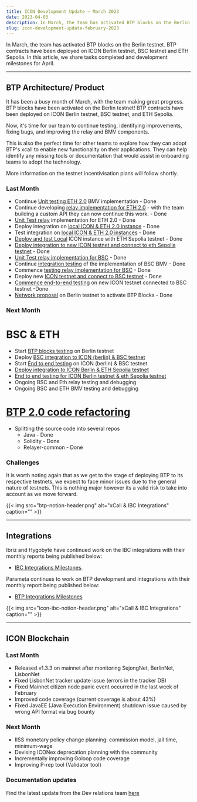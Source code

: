 ```yaml
---
title: ICON Development Update – March 2023
date: 2023-04-03
description: In March, the team has activated BTP blocks on the Berlin testnet. BTP contracts have been deployed on ICON Berlin testnet, BSC testnet and ETH Sepolia. 
slug: icon-development-update-february-2023
---
```


In March, the team has activated BTP blocks on the Berlin testnet. BTP contracts have been deployed on ICON Berlin testnet, BSC testnet and ETH Sepolia.  In this article, we share tasks completed and development milestones for April.

------

## BTP Architecture/ Product

It has been a busy month of March, with the team making great progress. BTP blocks have been activated on the Berlin testnet! BTP contracts have been deployed on ICON Berlin testnet, BSC testnet, and ETH Sepolia.

Now, it's time for our team to continue testing, identifying improvements, fixing bugs, and improving the relay and BMV components.

This is also the perfect time for other teams to explore how they can adopt BTP's xcall to enable new functionality on their applications. They can help identify any missing tools or documentation that would assist in onboarding teams to adopt the technology.

More information on the testnet incentivisation plans will follow shortly.

### Last Month

- Continue [Unit testing ETH 2.0](https://www.notion.so/eb52eafdbc0e496596fbd27d5c5ecdc9) BMV implementation - Done
- Continue developing [relay implementation for ETH 2.0](https://www.notion.so/3ee0ee535e28408eaf8698bfc01e1500) - with the team building a custom API they can now continue this work. - Done
- [Unit Test relay](https://www.notion.so/f88cddd9133346908a6a3ae2e10ec7d0) implementation for ETH 2.0 - Done
- Deploy integration on [local ICON & ETH 2.0 instance](https://www.notion.so/Deploy-ETH-2-0-integration-on-local-ICON-ETH-2-0-instance-a5557ff37ded457ea7a76659aa6790ac) - Done
- Test integration on [local ICON & ETH 2.0 instances](https://www.notion.so/3de4168cb55f442fba8d9689a4aee1bd) - Done
- [Deploy and test Local](https://www.notion.so/d5aa750d86334cffb7666d69c17a5ba5) ICON instance with ETH Sepolia testnet - Done
- [Deploy integration to new ICON testnet and connect to eth Sepolia testnet](https://www.notion.so/38bd5777c2484ad0b48161dcc7741536) - Done
- [Unit Test relay implementation for BSC](https://www.notion.so/5c26696670894328a0ddcc48a75331ee) - Done
- Continue [integration testing](https://www.notion.so/1b4241a97347447aaf626031ea46f07c) of the implementation of BSC BMV - Done
- Commence [testing relay implementation for BSC](https://www.notion.so/5c26696670894328a0ddcc48a75331ee) - Done
- Deploy new [ICON testnet and connect to BSC testnet](https://www.notion.so/b8f5a255991d49feac7138a7148c1097) - Done
- [Commence end-to-end testing](https://www.notion.so/ab2e979b62fd43deb031ba3125f99e6a) on new ICON testnet connected to BSC testnet -Done
- [Network proposal](https://www.notion.so/aa95c574bcb046d18f02811667d89f3e) on Berlin testnet to activate BTP Blocks - Done

### Next Month

# BSC & ETH

- Start [BTP blocks testing](https://www.notion.so/dd55ff14b0dc46e28feecc9bebbb187b) on Berlin testnet
- Deploy [BSC integration to ICON (berlin) & BSC testnet](https://www.notion.so/1a5121eb34ab4c96a88a3ac6736df413)
- Start [End to end testing](https://www.notion.so/10fc5892f3e8497493a02ad2ff32e909) on ICON (berlin) & BSC testnet
- [Deploy integration to ICON Berlin & ETH Sepolia testnet](https://www.notion.so/662a73d06c544979aa3d5feb6800d947)
- [End to end testing for ICON Berlin testnet & eth Sepolia testnet](https://www.notion.so/fe184f9a2f244a70af320b211bf1cbaf)
- Ongoing BSC and Eth relay testing and debugging
- Ongoing BSC and ETH BMV testing and debugging

# [BTP 2.0 code refactoring](https://www.notion.so/BTP-2-0-337aa608385449aca6656cbc065a4419)

- Splitting the source code into several repos
    - Java - Done
    - Solidity - Done
    - Relayer-common - Done

### Challenges

It is worth noting again that as we get to the stage of deploying BTP to its respective testnets, we expect to face minor issues due to the general nature of testnets. This is nothing major however its a valid risk to take into account as we move forward. 

{{< img src="btp-notion-header.png" alt="xCall & IBC Integrations" caption="" >}}

------

## Integrations

Ibriz and Hygobyte have continued work on the IBC integrations with their monthly reports being published below:
- [IBC Integrations Milestones](https://iconfoundation.notion.site/IBC-Integrations-Milestones-66221606c1464911be07c4ae73813578).

Parameta continues to work on BTP development and integrations with their monthly report being published below:
- [BTP Integrations Milestones](https://iconfoundation.notion.site/BTP-Milestones-78dbe0023a0144ba9c53db9558ac7cf5)

{{< img src="icon-ibc-notion-header.png" alt="xCall & IBC Integrations" caption="" >}}

------

## ICON Blockchain

### Last Month

- Released v1.3.3 on mainnet after monitoring SejongNet, BerlinNet, LisbonNet
- Fixed LisbonNet tracker update issue (errors in the tracker DB)
- Fixed Mainnet citizen node panic event occurred in the last week of February
- Improved code coverage (current coverage is about 43%)
- Fixed JavaEE (Java Execution Environment) shutdown issue caused by wrong API format via bug bounty

### Next Month

- IISS monetary policy change planning: commission model, jail time, minimum-wage
- Devising ICONex deprecation planning with the community
- Incrementally improving Goloop code coverage
- Improving P-rep tool (Validator tool)

### Documentation updates

Find the latest update from the Dev relations team [here](https://github.com/icon-project/grants-program/blob/main/progress-reports/developer-relations/developer-relations-support-progress-report-feb-2023.md)